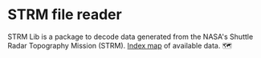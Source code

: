 # STRM file reader
STRM Lib is a package to decode data generated from the NASA's Shuttle Radar Topography Mission (STRM).
[Index map](https://www2.jpl.nasa.gov/srtm/images/SRTM_2-24-2016.gif) of available data. :world_map:
